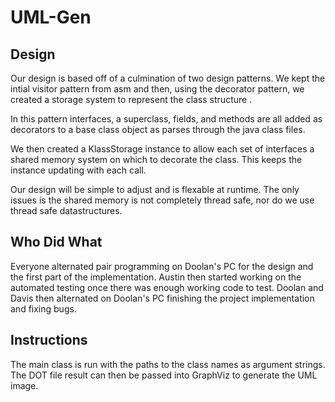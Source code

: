 # UML-Gen
## Design
Our design is based off of a culmination of two design patterns. We kept the intial visitor pattern from asm and then, using the decorator pattern, we created a storage system to represent the class structure . 

In this pattern interfaces, a superclass, fields, and methods are all added as decorators to a base class object as parses through the java class files. 

We then created a KlassStorage instance to allow each set of interfaces a shared memory system on which to decorate the class. This keeps the instance updating with each call.

Our design will be simple to adjust and is flexable at runtime. The only issues is the shared memory is not completely thread safe, nor do we use thread safe datastructures. 



## Who Did What
Everyone alternated pair programming on Doolan's PC for the design and the first part of the implementation. Austin then started working on the automated testing once there was enough working code to test. Doolan and Davis then alternated on Doolan's PC finishing the project implementation and fixing bugs.

## Instructions
The main class is run with the paths to the class names as argument strings. The DOT file result can then be passed into GraphViz to generate the UML image.